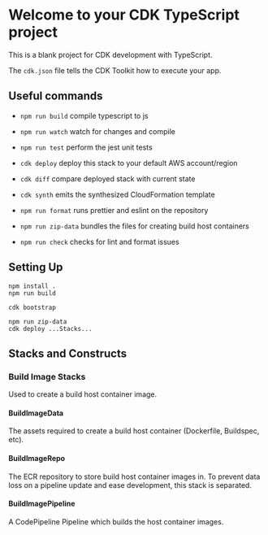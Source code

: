 # Welcome to your CDK TypeScript project

This is a blank project for CDK development with TypeScript.

The `cdk.json` file tells the CDK Toolkit how to execute your app.

## Useful commands

-   `npm run build` compile typescript to js
-   `npm run watch` watch for changes and compile
-   `npm run test` perform the jest unit tests
-   `cdk deploy` deploy this stack to your default AWS account/region
-   `cdk diff` compare deployed stack with current state
-   `cdk synth` emits the synthesized CloudFormation template

-   `npm run format` runs prettier and eslint on the repository
-   `npm run zip-data` bundles the files for creating build host containers
-   `npm run check` checks for lint and format issues

## Setting Up

```
npm install .
npm run build

cdk bootstrap

npm run zip-data
cdk deploy ...Stacks...
```

## Stacks and Constructs

### Build Image Stacks

Used to create a build host container image.

#### BuildImageData

The assets required to create a build host container (Dockerfile, Buildspec, etc).

#### BuildImageRepo

The ECR repository to store build host container images in. To prevent data loss on a pipeline update and ease development, this stack is separated.

#### BuildImagePipeline

A CodePipeline Pipeline which builds the host container images.
